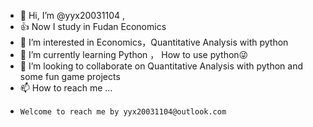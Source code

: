 - 👋 Hi, I’m @yyx20031104 , 
- 👍 Now I study in Fudan Economics
- 👀 I’m interested in Economics，Quantitative Analysis with python
- 🌱 I’m currently learning Python ， How to use python😜
- 💞️ I’m looking to collaborate on Quantitative Analysis with python and some fun game projects
- 📫 How to reach me ...
-     Welcome to reach me by yyx20031104@outlook.com

<!---
yyx20031104/yyx20031104 is a ✨ special ✨ repository because its `README.md` (this file) appears on your GitHub profile.
You can click the Preview link to take a look at your changes.
--->
